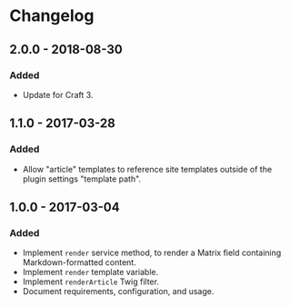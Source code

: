 # Changelog

## 2.0.0 - 2018-08-30

### Added
- Update for Craft 3.

## 1.1.0 - 2017-03-28

### Added
- Allow "article" templates to reference site templates outside of the plugin settings "template path".

## 1.0.0 - 2017-03-04

### Added
- Implement `render` service method, to render a Matrix field containing Markdown-formatted content.
- Implement `render` template variable.
- Implement `renderArticle` Twig filter.
- Document requirements, configuration, and usage.
